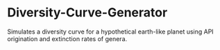 # Diversity-Curve-Generator
Simulates a diversity curve for a hypothetical earth-like planet using API origination and extinction rates of genera.
